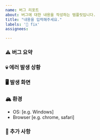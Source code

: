 ```yaml
---
name: 버그 리포트
about: 버그에 대한 내용을 작성하는 템플릿입니다.
title: "내용을 입력해주세요."
labels: '🐛 fix'
assignees:

---
```


### ⚠️ 버그 요약


### 💀 에러 발생 상황

### 🖥️ 발생 화면

### 🏔️ 환경
- OS: [e.g. Windows]
- Browser [e.g. chrome, safari]

### 🤔 추가 사항

